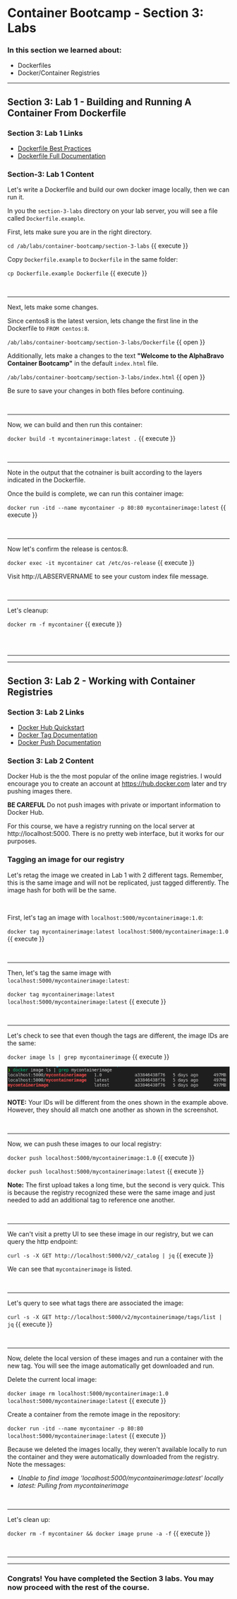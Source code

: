 # Container Bootcamp - Section 3: Labs

### In this section we learned about:

* Dockerfiles
* Docker/Container Registries

___

## Section 3: Lab 1 - Building and Running A Container From Dockerfile

### Section 3: Lab 1 Links

* [Dockerfile Best Practices](https://docs.docker.com/engine/reference/builder/)
* [Dockerfile Full Documentation](https://docs.docker.com/engine/reference/builder/)


### Section-3: Lab 1 Content

Let's write a Dockerfile and build our own docker image locally, then we can run it.

In you the `section-3-labs` directory on your lab server, you will see a file called `Dockerfile.example`.

First, lets make sure you are in the right directory.

`cd /ab/labs/container-bootcamp/section-3-labs` {{ execute }}


Copy `Dockerfile.example` to `Dockerfile` in the same folder:


`cp Dockerfile.example Dockerfile` {{ execute }}


<br />

-----

Next, lets make some changes.

Since centos8 is the latest version, lets change the first line in the Dockerfile to `FROM centos:8`.

`/ab/labs/container-bootcamp/section-3-labs/Dockerfile` {{ open }}

Additionally, lets make a changes to the text **"Welcome to the AlphaBravo Container Bootcamp"** in the default `index.html` file. 

`/ab/labs/container-bootcamp/section-3-labs/index.html` {{ open }}

Be sure to save your changes in both files before continuing.


<br />

-----

Now, we can build and then run this container:


`docker build -t mycontainerimage:latest .` {{ execute }}


<br />

-----

Note in the output that the cotnainer is built according to the layers indicated in the Dockerfile.

Once the build is complete, we can run this container image:


`docker run -itd --name mycontainer -p 80:80 mycontainerimage:latest` {{ execute }}

<br />

-----

Now let's confirm the release is centos:8.


`docker exec -it mycontainer cat /etc/os-release` {{ execute }}


Visit http://LABSERVERNAME to see your custom index file message.

<br />

-----

Let's cleanup:


`docker rm -f mycontainer` {{ execute }}


<br />
<br />

-----
-----

## Section 3: Lab 2 - Working with Container Registries

### Section 3: Lab 2 Links

* [Docker Hub Quickstart](https://docs.docker.com/docker-hub/)
* [Docker Tag Documentation](https://docs.docker.com/engine/reference/commandline/tag/)
* [Docker Push Documentation](https://docs.docker.com/engine/reference/commandline/push/)

### Section 3: Lab 2 Content

Docker Hub is the the most popular of the online image registries. I would encourage you to create an account at https://hub.docker.com later and try pushing images there.

**BE CAREFUL** Do not push images with private or important information to Docker Hub.

For this course, we have a registry running on the local server at http://localhost:5000. There is no pretty web interface, but it works for our purposes.

### Tagging an image for our registry

Let's retag the image we created in Lab 1 with 2 different tags. Remember, this is the same image and will not be replicated, just tagged differently. The image hash for both will be the same.

<br />


First, let's tag an image with `localhost:5000/mycontainerimage:1.0`:

`docker tag mycontainerimage:latest localhost:5000/mycontainerimage:1.0` {{ execute }}

<br />

-----

Then, let's tag the same image with `localhost:5000/mycontainerimage:latest`:


`docker tag mycontainerimage:latest localhost:5000/mycontainerimage:latest` {{ execute }}


<br />

-----

Let's check to see that even though the tags are different, the image IDs are the same: 


`docker image ls | grep mycontainerimage` {{ execute }}

![Image IDs are the same](./images/container-images.png)

**NOTE:** Your IDs will be different from the ones shown in the example above. However, they should all match one another as shown in the screenshot.

<br />

-----

Now, we can push these images to our local registry:


`docker push localhost:5000/mycontainerimage:1.0` {{ execute }}



`docker push localhost:5000/mycontainerimage:latest` {{ execute }}

**Note:** The first upload takes a long time, but the second is very quick. This is because the registry recognized these were the same image and just needed to add an additional tag to reference one another.


<br />

-----

We can't visit a pretty UI to see these image in our registry, but we can query the http endpoint:


`curl -s -X GET http://localhost:5000/v2/_catalog | jq` {{ execute }}

We can see that `mycontainerimage` is listed.

<br />

-----

Let's query to see what tags there are associated the image:


`curl -s -X GET http://localhost:5000/v2/mycontainerimage/tags/list | jq` {{ execute }}


<br />

-----

Now, delete the local version of these images and run a container with the new tag. You will see the image automatically get downloaded and run.

Delete the current local image:


`docker image rm localhost:5000/mycontainerimage:1.0 localhost:5000/mycontainerimage:latest` {{ execute }}


Create a container from the remote image in the repository:


`docker run -itd --name mycontainer -p 80:80 localhost:5000/mycontainerimage:latest` {{ execute }}

Because we deleted the images locally, they weren't available locally to run the container and they were automatically downloaded from the registry. Note the messages: 

* *Unable to find image 'localhost:5000/mycontainerimage:latest' locally*
* *latest: Pulling from mycontainerimage*


<br />

-----

Let's clean up:


`docker rm -f mycontainer && docker image prune -a -f` {{ execute }}



<br />

-----
-----

### Congrats! You have completed the Section 3 labs. You may now proceed with the rest of the course.

